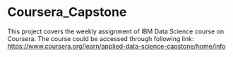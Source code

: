 # Coursera_Capstone
This project covers the weekly assignment of IBM Data Science course on Coursera. The course could be accessed through following link:
https://www.coursera.org/learn/applied-data-science-capstone/home/info
